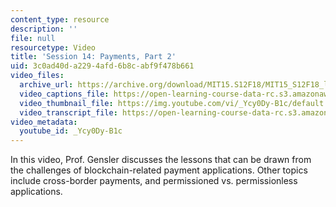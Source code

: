 ```yaml
---
content_type: resource
description: ''
file: null
resourcetype: Video
title: 'Session 14: Payments, Part 2'
uid: 3c0ad40d-a229-4afd-6b8c-abf9f478b661
video_files:
  archive_url: https://archive.org/download/MIT15.S12F18/MIT15_S12F18_lec14_300k.mp4
  video_captions_file: https://open-learning-course-data-rc.s3.amazonaws.com/15-s12-blockchain-and-money-fall-2018/a251fb6cad385a159785c6954cb2d719_Ycy0Dy-B1c.vtt
  video_thumbnail_file: https://img.youtube.com/vi/_Ycy0Dy-B1c/default.jpg
  video_transcript_file: https://open-learning-course-data-rc.s3.amazonaws.com/15-s12-blockchain-and-money-fall-2018/0719d7350db1366b1f194aed581b2eec_Ycy0Dy-B1c.pdf
video_metadata:
  youtube_id: _Ycy0Dy-B1c
---
```


In this video, Prof. Gensler discusses the lessons that can be drawn from the challenges of blockchain-related payment applications. Other topics include cross-border payments, and permissioned vs. permissionless applications.